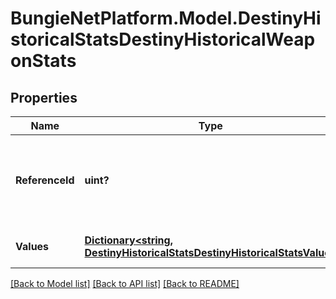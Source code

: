 # BungieNetPlatform.Model.DestinyHistoricalStatsDestinyHistoricalWeaponStats
## Properties

Name | Type | Description | Notes
------------ | ------------- | ------------- | -------------
**ReferenceId** | **uint?** | The hash ID of the item definition that describes the weapon. | [optional] 
**Values** | [**Dictionary&lt;string, DestinyHistoricalStatsDestinyHistoricalStatsValue&gt;**](DestinyHistoricalStatsDestinyHistoricalStatsValue.md) | Collection of stats for the period. | [optional] 

[[Back to Model list]](../README.md#documentation-for-models) [[Back to API list]](../README.md#documentation-for-api-endpoints) [[Back to README]](../README.md)

